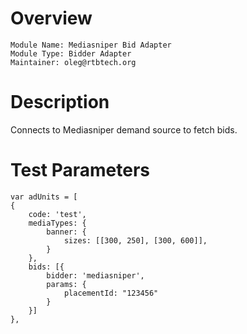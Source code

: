 # Overview

```
Module Name: Mediasniper Bid Adapter
Module Type: Bidder Adapter
Maintainer: oleg@rtbtech.org
```

# Description

Connects to Mediasniper demand source to fetch bids.

# Test Parameters

```
var adUnits = [
{
    code: 'test',
    mediaTypes: {
        banner: {
            sizes: [[300, 250], [300, 600]],
        }
    },
    bids: [{
        bidder: 'mediasniper',
        params: {
            placementId: "123456"
        }
    }]
},
```
